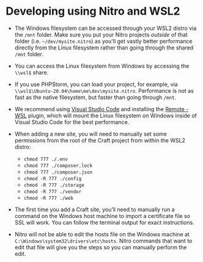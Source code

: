 # Developing using Nitro and WSL2

- The Windows filesystem can be accessed through your WSL2 distro via the `/mnt` folder. Make sure you put your Nitro projects _outside_ of that folder (i.e. `~/dev/mysite.nitro`) as you'll get vastly better performance directly from the Linux filesystem rather than going through the shared `/mnt` folder.
- You can access the Linux filesystem from Windows by accessing the `\\wsl$` share.
- If you use PHPStorm, you can load your project, for example, via `\\wsl$\Ubuntu-20.04\home\me\dev\mysite.nitro`. Performance is not as fast as the native filesystem, but faster than going through `/mnt`.
- We recommend using [Visual Studio Code](https://code.visualstudio.com/) and installing the [Remote - WSL](https://code.visualstudio.com/docs/remote/wsl) plugin, which will mount the Linux filesystem on Windows inside of Visual Studio Code for the best performance.

- When adding a new site, you will need to manually set some permissions from the root of the Craft project from within the WSL2 distro:
  - `chmod 777 ./.env`
  - `chmod 777 ./composer.lock`
  - `chmod 777 ./composer.json`
  - `chmod -R 777 ./config`
  - `chmod -R 777 ./storage`
  - `chmod -R 777 ./vendor`
  - `chmod -R 777 ./web`

- The first time you add a Craft site, you’ll need to manually run a command on the Windows host machine to import a certificate file so SSL will work. You can follow the terminal output for exact instructions.
- Nitro will not be able to edit the hosts file on the Windows machine at `C:\Windows\system32\drivers\etc\hosts`. Nitro commands that want to edit that file will give you the steps so you can manually perform the edit.